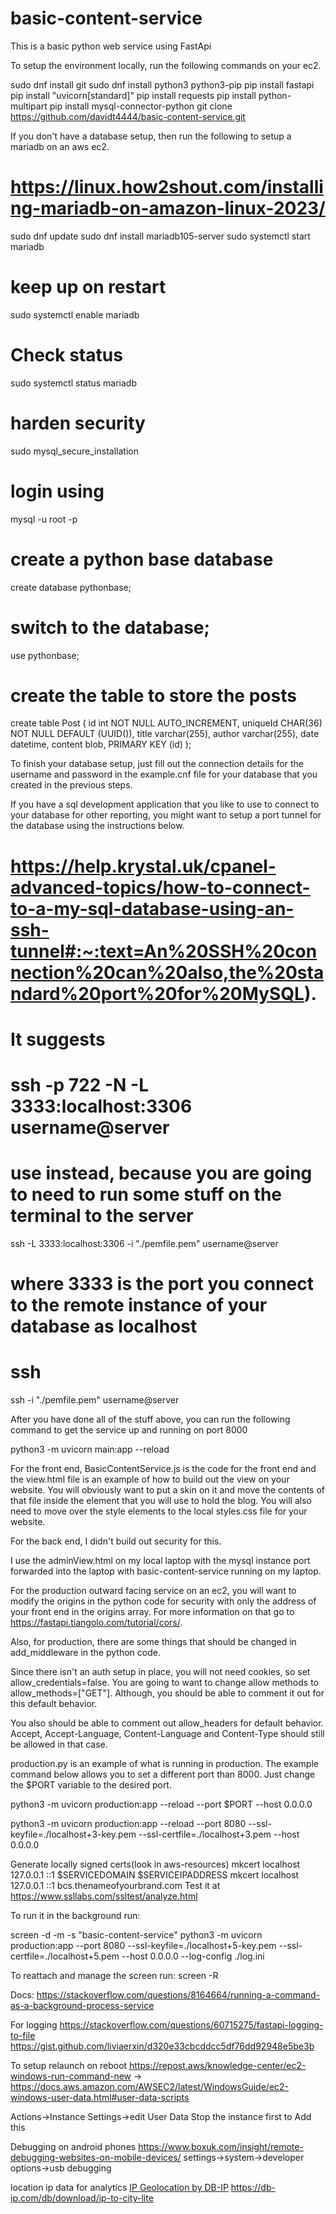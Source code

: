 # basic-content-service

This is a basic python web service using FastApi 

To setup the environment locally, run the following commands on your ec2.

sudo dnf install git
sudo dnf install python3 python3-pip
pip install fastapi
pip install "uvicorn[standard]"
pip install requests
pip install python-multipart
pip install mysql-connector-python
git clone https://github.com/davidt4444/basic-content-service.git


If you don't have a database setup, then run the following to setup a mariadb on an aws ec2.

# https://linux.how2shout.com/installing-mariadb-on-amazon-linux-2023/
sudo dnf update
sudo dnf install mariadb105-server
sudo systemctl start mariadb
# keep up on restart
sudo systemctl enable mariadb
# Check status 
sudo systemctl status mariadb
# harden security
sudo mysql_secure_installation
# login using 
mysql -u root -p

# create a python base database
create database pythonbase;
# switch to the database;
use pythonbase;

# create the table to store the posts
create table Post ( 
    id int NOT NULL AUTO_INCREMENT,
    uniqueId CHAR(36) NOT NULL DEFAULT (UUID()),
    title varchar(255),
    author varchar(255),
    date datetime,
    content blob,
    PRIMARY KEY (id)
);

To finish your database setup, just fill out the connection details for the username and password in the example.cnf file for your database that you created in the previous steps. 

If you have a sql development application that you like to use to connect to your database for other reporting, you might want to setup a port tunnel for the database using the instructions below.

# https://help.krystal.uk/cpanel-advanced-topics/how-to-connect-to-a-my-sql-database-using-an-ssh-tunnel#:~:text=An%20SSH%20connection%20can%20also,the%20standard%20port%20for%20MySQL).
# It suggests
# ssh -p 722 -N -L 3333:localhost:3306 username@server
# use instead, because you are going to need to run some stuff on the terminal to the server
ssh -L 3333:localhost:3306 -i "./pemfile.pem" username@server
# where 3333 is the port you connect to the remote instance of your database as localhost

# ssh
ssh -i "./pemfile.pem" username@server

After you have done all of the stuff above, you can run the following command to get the service up and running on port 8000

python3 -m uvicorn main:app --reload

For the front end, BasicContentService.js is the code for the front end and the view.html file is an example of how to build out the view on your website. You will obviously want to put a skin on it and move the contents of that file inside the element that you will use to hold the blog. You will also need to move over the style elements to the local styles.css file for your website.

For the back end, I didn't build out security for this. 

I use the adminView.html on my local laptop with the mysql instance port forwarded into the laptop with basic-content-service running on my laptop.

For the production outward facing service on an ec2, you will want to modify the origins in the python code for security with only the address of your front end in the origins array. For more information on that go to https://fastapi.tiangolo.com/tutorial/cors/.

Also, for production, there are some things that should be changed in add_middleware in the python code. 

Since there isn't an auth setup in place, you will not need cookies, so set allow_credentials=false. You are going to want to change allow methods to allow_methods=["GET"]. Although, you should be able to comment it out for this default behavior. 

You also should be able to comment out allow_headers for default behavior. Accept, Accept-Language, Content-Language and Content-Type should still be allowed in that case.

production.py is an example of what is running in production. The example command below allows you to set a different port than 8000. Just change the $PORT variable to the desired port.

python3 -m uvicorn production:app --reload --port $PORT --host 0.0.0.0

python3 -m uvicorn production:app --reload --port 8080 --ssl-keyfile=./localhost+3-key.pem --ssl-certfile=./localhost+3.pem --host 0.0.0.0

Generate locally signed certs(look in aws-resources)
mkcert localhost 127.0.0.1 ::1 $SERVICEDOMAIN $SERVICEIPADDRESS
mkcert localhost 127.0.0.1 ::1 bcs.thenameofyourbrand.com
Test it at 
https://www.ssllabs.com/ssltest/analyze.html

To run it in the background run:

screen -d -m -s "basic-content-service" python3 -m uvicorn production:app --port 8080 --ssl-keyfile=./localhost+5-key.pem --ssl-certfile=./localhost+5.pem --host 0.0.0.0 --log-config ./log.ini

To reattach and manage the screen run:
screen -R

Docs:
https://stackoverflow.com/questions/8164664/running-a-command-as-a-background-process-service

For logging 
https://stackoverflow.com/questions/60715275/fastapi-logging-to-file
https://gist.github.com/liviaerxin/d320e33cbcddcc5df76dd92948e5be3b


To setup relaunch on reboot
https://repost.aws/knowledge-center/ec2-windows-run-command-new
->
https://docs.aws.amazon.com/AWSEC2/latest/WindowsGuide/ec2-windows-user-data.html#user-data-scripts

Actions->Instance Settings->edit User Data
Stop the instance first to Add this
<script>
screen -d -m -s "basic-content-service" python3 -m uvicorn production:app --reload --port 8080 --ssl-keyfile=./localhost+5-key.pem --ssl-certfile=./localhost+5.pem --host 0.0.0.0
</script>

Debugging on android phones
https://www.boxuk.com/insight/remote-debugging-websites-on-mobile-devices/
settings->system->developer options->usb debugging



location ip data for analytics
<a href='https://db-ip.com'>IP Geolocation by DB-IP</a>
https://db-ip.com/db/download/ip-to-city-lite
